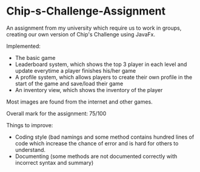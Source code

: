 # Chip-s-Challenge-Assignment

An assignment from my university which require us to work in groups, creating our 
own version of Chip's Challenge using JavaFx.

Implemented:
- The basic game
- Leaderboard system, which shows the top 3 player in each level and update 
  everytime a player finishes his/her game
- A profile system, which allows players to create their own profile in the start
  of the game and save/load their game
- An inventory view, which shows the inventory of the player

Most images are found from the internet and other games.

Overall mark for the assignment: 75/100

Things to improve:
- Coding style (bad namings and some method contains hundred lines of 
  code which increase the chance of error and is hard for others to understand.
- Documenting (some methods are not documented correctly with incorrect syntax and summary)
